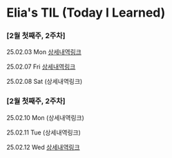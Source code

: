 Elia's TIL (Today I Learned)
===
### [2월 첫째주, 2주차]

25.02.03 Mon [상세내역링크](https://github.com/100-hours-a-week/2-elia-ru-til/blob/fa8c40b5fb5f426610ff2cf3657b0f6ce8c5fa54/2%EC%9B%94/250203.md)

25.02.07 Fri  [상세내역링크](https://github.com/100-hours-a-week/2-elia-ru-til/blob/cbe8ee6d1abf3eb5cb4ddc94f4ea87d7e0283078/2%EC%9B%94/250207.md)

25.02.08 Sat (상세내역링크)

### [2월 첫째주, 2주차]

25.02.10 Mon (상세내역링크)

25.02.11 Tue (상세내역링크)

25.02.12 Wed [상세내역링크](https://github.com/100-hours-a-week/2-elia-ru-til/blob/571c6542f9dc6b493bd556fcbba745ab0b208e49/2%EC%9B%94/250212.md)
